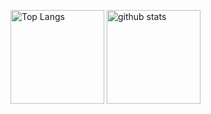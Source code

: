 <p align="left"> 
  <img alt="Top Langs" height="150px" src="https://github-readme-stats.vercel.app/api/top-langs/?username=Fuuma0000&layout=compact&show_icons=true&theme=radical" />
  <img alt="github stats" height="150px" src="https://github-readme-stats.vercel.app/api?username=Fuuma0000&theme=radical&show_icons=ture" />
</p>


<!--
### Hi there 👋
**Fuuma0000/Fuuma0000** is a ✨ _special_ ✨ repository because its `README.md` (this file) appears on your GitHub profile.

Here are some ideas to get you started:

- 🔭 I’m currently working on ...
- 🌱 I’m currently learning ...
- 👯 I’m looking to collaborate on ...
- 🤔 I’m looking for help with ...
- 💬 Ask me about ...
- 📫 How to reach me: ...
- 😄 Pronouns: ...
- ⚡ Fun fact: ...
-->
